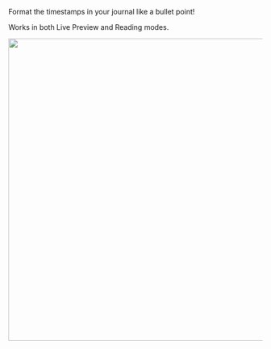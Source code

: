 Format the timestamps in your journal like a bullet point!

Works in both Live Preview and Reading modes.


<img src="https://github.com/BrittanyLouviere/timestamp-bullet-point-obsidian-plugin/assets/67611757/3e966959-760b-4a29-b7eb-4724158977a8" width="600">
